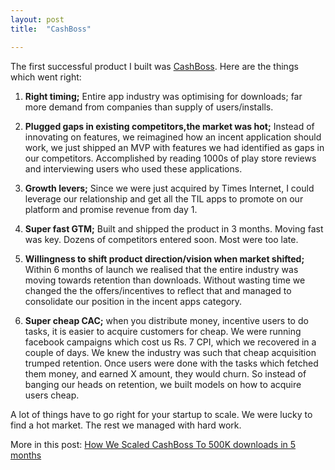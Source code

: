 ```yaml
---
layout: post
title:  "CashBoss"

---
```


The first successful product I built was [CashBoss](https://play.google.com/store/apps/details?id=in.coupondunia.cashboss&hl=en_IN). Here are the things which went right:

1. **Right timing;** Entire app industry was optimising for downloads; far more demand from companies than supply of users/installs.

2. **Plugged gaps in existing competitors,the market was hot;** Instead of innovating on features, we reimagined how an incent application should work, we just shipped an MVP with features we had identified as gaps in our competitors. Accomplished by reading 1000s of play store reviews and interviewing users who used these applications.

3. **Growth levers;** Since we were just acquired by Times Internet, I could leverage our relationship and get all the TIL apps to promote on our platform and promise revenue from day 1.

4. **Super fast GTM;** Built and shipped the product in 3 months. Moving fast was key. Dozens of competitors entered soon. Most were too late.

5. **Willingness to shift product direction/vision when market shifted;** Within 6 months of launch we realised that the entire industry was moving towards retention than downloads. Without wasting time we changed the the offers/incentives to reflect that and managed to consolidate our position in the incent apps category.

6. **Super cheap CAC;**  when you distribute money, incentive users to do tasks, it is easier to acquire customers for cheap. We were running facebook campaigns which cost us Rs. 7 CPI, which we recovered in a couple of days. We knew the industry was such that cheap acquisition trumped retention. Once users were done with the tasks which fetched them money, and earned X amount, they would churn. So instead of banging our heads on retention, we built models on how to acquire users cheap.

A lot of things have to go right for your startup to scale. We were lucky to find a hot market. The rest we managed with hard work.

More in this post: [How We Scaled CashBoss To 500K downloads in 5 months](https://linkedin.com/pulse/how-we-scaled-cashboss-500k-downloads-5-months-manas-j-saloi/)
